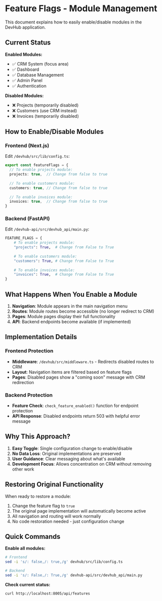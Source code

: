 # Feature Flags - Module Management

This document explains how to easily enable/disable modules in the DevHub application.

## Current Status

**Enabled Modules:**
- ✅ CRM System (focus area)
- ✅ Dashboard 
- ✅ Database Management
- ✅ Admin Panel
- ✅ Authentication

**Disabled Modules:**
- ❌ Projects (temporarily disabled)
- ❌ Customers (use CRM instead)
- ❌ Invoices (temporarily disabled)

## How to Enable/Disable Modules

### Frontend (Next.js)

Edit `/devhub/src/lib/config.ts`:

```typescript
export const featureFlags = {
  // To enable projects module:
  projects: true,  // Change from false to true
  
  // To enable customers module:
  customers: true, // Change from false to true
  
  // To enable invoices module:
  invoices: true,  // Change from false to true
}
```

### Backend (FastAPI)

Edit `/devhub-api/src/devhub_api/main.py`:

```python
FEATURE_FLAGS = {
    # To enable projects module:
    "projects": True,  # Change from False to True
    
    # To enable customers module:
    "customers": True, # Change from False to True
    
    # To enable invoices module:
    "invoices": True,  # Change from False to True
}
```

## What Happens When You Enable a Module

1. **Navigation**: Module appears in the main navigation menu
2. **Routes**: Module routes become accessible (no longer redirect to CRM)
3. **Pages**: Module pages display their full functionality
4. **API**: Backend endpoints become available (if implemented)

## Implementation Details

### Frontend Protection
- **Middleware**: `/devhub/src/middleware.ts` - Redirects disabled routes to CRM
- **Layout**: Navigation items are filtered based on feature flags
- **Pages**: Disabled pages show a "coming soon" message with CRM redirection

### Backend Protection
- **Feature Check**: `check_feature_enabled()` function for endpoint protection
- **API Response**: Disabled endpoints return 503 with helpful error message

## Why This Approach?

1. **Easy Toggle**: Single configuration change to enable/disable
2. **No Data Loss**: Original implementations are preserved
3. **User Guidance**: Clear messaging about what's available
4. **Development Focus**: Allows concentration on CRM without removing other work

## Restoring Original Functionality

When ready to restore a module:

1. Change the feature flag to `true`
2. The original page implementation will automatically become active
3. All navigation and routing will work normally
4. No code restoration needed - just configuration change

## Quick Commands

**Enable all modules:**
```bash
# Frontend
sed -i 's/: false,/: true,/g' devhub/src/lib/config.ts

# Backend  
sed -i 's/: False,/: True,/g' devhub-api/src/devhub_api/main.py
```

**Check current status:**
```bash
curl http://localhost:8005/api/features
```
